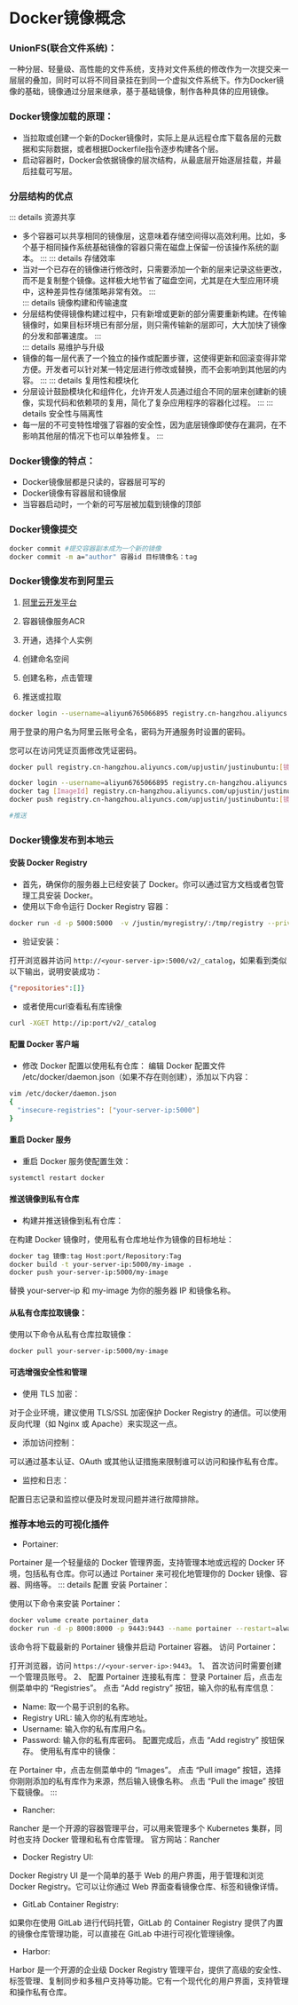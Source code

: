 ﻿---
icon: docker
---
# Docker镜像概念

### UnionFS(联合文件系统)：

 一种分层、轻量级、高性能的文件系统，支持对文件系统的修改作为一次提交来一层层的叠加，同时可以将不同目录挂在到同一个虚拟文件系统下。作为Docker镜像的基础，镜像通过分层来继承，基于基础镜像，制作各种具体的应用镜像。

### Docker镜像加载的原理：

- 当拉取或创建一个新的Docker镜像时，实际上是从远程仓库下载各层的元数据和实际数据，或者根据Dockerfile指令逐步构建各个层。
- 启动容器时，Docker会依据镜像的层次结构，从最底层开始逐层挂载，并最后挂载可写层。

### 分层结构的优点

::: details 资源共享
   - 多个容器可以共享相同的镜像层，这意味着存储空间得以高效利用。比如，多个基于相同操作系统基础镜像的容器只需在磁盘上保留一份该操作系统的副本。
:::
::: details 存储效率
   - 当对一个已存在的镜像进行修改时，只需要添加一个新的层来记录这些更改，而不是复制整个镜像。这样极大地节省了磁盘空间，尤其是在大型应用环境中，这种差异性存储策略非常有效。
:::   
::: details 镜像构建和传输速度
   - 分层结构使得镜像构建过程中，只有新增或更新的部分需要重新构建。在传输镜像时，如果目标环境已有部分层，则只需传输新的层即可，大大加快了镜像的分发和部署速度。
:::   
::: details 易维护与升级
   - 镜像的每一层代表了一个独立的操作或配置步骤，这使得更新和回滚变得非常方便。开发者可以针对某一特定层进行修改或替换，而不会影响到其他层的内容。
:::
::: details 复用性和模块化
   - 分层设计鼓励模块化和组件化，允许开发人员通过组合不同的层来创建新的镜像，实现代码和依赖项的复用，简化了复杂应用程序的容器化过程。
:::
::: details 安全性与隔离性 
   - 每一层的不可变特性增强了容器的安全性，因为底层镜像即使存在漏洞，在不影响其他层的情况下也可以单独修复。
:::   
### Docker镜像的特点：

- Docker镜像层都是只读的，容器层可写的
- Docker镜像有容器层和镜像层
- 当容器启动时，一个新的可写层被加载到镜像的顶部

### Docker镜像提交

```bash
docker commit #提交容器副本成为一个新的镜像
docker commit -m a="author" 容器id 目标镜像名：tag
```

### Docker镜像发布到阿里云

1. [阿里云开发平台](https://promotion.aliyun.com/ntms/act/kubernetes.html)

2. 容器镜像服务ACR

3. 开通，选择个人实例

4. 创建命名空间

5. 创建名称，点击管理

6. 推送或拉取

```bash
docker login --username=aliyun6765066895 registry.cn-hangzhou.aliyuncs.com  #登陆
```

   用于登录的用户名为阿里云账号全名，密码为开通服务时设置的密码。

   您可以在访问凭证页面修改凭证密码。

```bash
docker pull registry.cn-hangzhou.aliyuncs.com/upjustin/justinubuntu:[镜像版本号]   #拉取	
```

```bash
docker login --username=aliyun6765066895 registry.cn-hangzhou.aliyuncs.com
docker tag [ImageId] registry.cn-hangzhou.aliyuncs.com/upjustin/justinubuntu:[镜像版本号]
docker push registry.cn-hangzhou.aliyuncs.com/upjustin/justinubuntu:[镜像版本号]

#推送
```

### Docker镜像发布到本地云
#### 安装 Docker Registry
- 首先，确保你的服务器上已经安装了 Docker。你可以通过官方文档或者包管理工具安装 Docker。
- 使用以下命令运行 Docker Registry 容器：

```bash
docker run -d -p 5000:5000  -v /justin/myregistry/:/tmp/registry --privileged=true registry 
```
- 验证安装：

打开浏览器并访问 `http://<your-server-ip>:5000/v2/_catalog`，如果看到类似以下输出，说明安装成功：
```json
{"repositories":[]}
```
- 或者使用curl查看私有库镜像
```bash
curl -XGET http://ip:port/v2/_catalog
```  
#### 配置 Docker 客户端
- 修改 Docker 配置以使用私有仓库：
编辑 Docker 配置文件 /etc/docker/daemon.json（如果不存在则创建），添加以下内容：
```bash
vim /etc/docker/daemon.json
{
  "insecure-registries": ["your-server-ip:5000"]
}
```
#### 重启 Docker 服务
- 重启 Docker 服务使配置生效：
```bash
systemctl restart docker
```
#### 推送镜像到私有仓库
- 构建并推送镜像到私有仓库：

在构建 Docker 镜像时，使用私有仓库地址作为镜像的目标地址：
```bash
docker tag 镜像:tag Host:port/Repository:Tag
docker build -t your-server-ip:5000/my-image .
docker push your-server-ip:5000/my-image
```
替换 your-server-ip 和 my-image 为你的服务器 IP 和镜像名称。
#### 从私有仓库拉取镜像：

使用以下命令从私有仓库拉取镜像：
```bash
docker pull your-server-ip:5000/my-image
```
#### 可选增强安全性和管理
- 使用 TLS 加密：

 对于企业环境，建议使用 TLS/SSL 加密保护 Docker Registry 的通信。可以使用反向代理（如 Nginx 或 Apache）来实现这一点。
- 添加访问控制：

可以通过基本认证、OAuth 或其他认证措施来限制谁可以访问和操作私有仓库。
- 监控和日志：

配置日志记录和监控以便及时发现问题并进行故障排除。


### 推荐本地云的可视化插件  
- Portainer:

Portainer 是一个轻量级的 Docker 管理界面，支持管理本地或远程的 Docker 环境，包括私有仓库。你可以通过 Portainer 来可视化地管理你的 Docker 镜像、容器、网络等。
::: details 配置
安装 Portainer：

使用以下命令来安装 Portainer：
```bash
docker volume create portainer_data
docker run -d -p 8000:8000 -p 9443:9443 --name portainer --restart=always -v /var/run/docker.sock:/var/run/docker.sock -v portainer_data:/data portainer/portainer-ce:latest
```
该命令将下载最新的 Portainer 镜像并启动 Portainer 容器。
访问 Portainer：

打开浏览器，访问 `https://<your-server-ip>:9443`。
1、 首次访问时需要创建一个管理员账号。
2、 配置 Portainer 连接私有库：
登录 Portainer 后，点击左侧菜单中的 “Registries”。
点击 “Add registry” 按钮，输入你的私有库信息：
- Name: 取一个易于识别的名称。
- Registry URL: 输入你的私有库地址。
- Username: 输入你的私有库用户名。
- Password: 输入你的私有库密码。
配置完成后，点击 “Add registry” 按钮保存。
使用私有库中的镜像：

在 Portainer 中，点击左侧菜单中的 “Images”。
点击 “Pull image” 按钮，选择你刚刚添加的私有库作为来源，然后输入镜像名称。
点击 “Pull the image” 按钮下载镜像。
:::

- Rancher:

Rancher 是一个开源的容器管理平台，可以用来管理多个 Kubernetes 集群，同时也支持 Docker 管理和私有仓库管理。
官方网站：Rancher
- Docker Registry UI:

Docker Registry UI 是一个简单的基于 Web 的用户界面，用于管理和浏览 Docker Registry。它可以让你通过 Web 界面查看镜像仓库、标签和镜像详情。
- GitLab Container Registry:

如果你在使用 GitLab 进行代码托管，GitLab 的 Container Registry 提供了内置的镜像仓库管理功能，可以直接在 GitLab 中进行可视化管理镜像。
- Harbor:

Harbor 是一个开源的企业级 Docker Registry 管理平台，提供了高级的安全性、标签管理、复制同步和多租户支持等功能。它有一个现代化的用户界面，支持管理和操作私有仓库。

  
